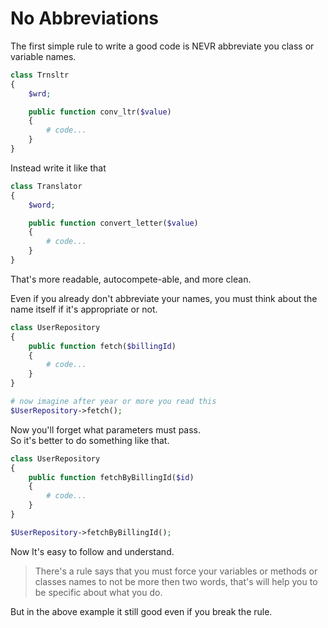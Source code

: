 # No Abbreviations

The first simple rule to write a good code is NEVR abbreviate you class or variable names.
```php
class Trnsltr
{
    $wrd;

    public function conv_ltr($value)
    {
        # code...
    }
}
```
Instead write it like that
```php
class Translator
{
    $word;

    public function convert_letter($value)
    {
        # code...
    }
}
```
That's more readable, autocompete-able, and more clean.

Even if you already don't abbreviate your names, you must think about the name itself if it's appropriate or not.

```php
class UserRepository
{
    public function fetch($billingId)
    {
        # code...
    }
}

# now imagine after year or more you read this
$UserRepository->fetch();
```
Now you'll forget what parameters must pass. <br>
So it's better to do something like that.
```php
class UserRepository
{
    public function fetchByBillingId($id)
    {
        # code...
    }
}

$UserRepository->fetchByBillingId();
```
Now It's easy to follow and understand.

> There's a rule says that you must force your variables or methods or classes names to not be more then two words, that's will help you to be specific about what you do.

But in the above example it still good even if you break the rule.
